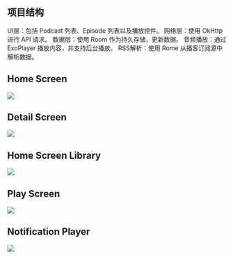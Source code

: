 ## 项目结构

UI层：包括 Podcast 列表、Episode 列表以及播放控件。
网络层：使用 OkHttp 进行 API 请求。
数据层：使用 Room 作为持久存储，更新数据。
音频播放：通过 ExoPlayer 播放内容，并支持后台播放。
RSS解析：使用 Rome 从播客订阅源中解析数据。

## Home Screen

![](screenshots/homescreen.png)

## Detail Screen

![](screenshots/detailscreen.png)

## Home Screen Library

![](screenshots/homescreenwithsubscribe.png)

## Play Screen

![](screenshots/playscreen.png)

## Notification Player

![](screenshots/notificationui.png)